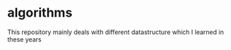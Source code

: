 # algorithms
This repository mainly deals with different datastructure which I learned in these years
